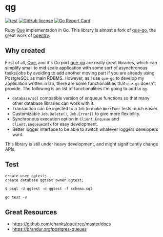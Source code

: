 # qg

[![test](https://github.com/achiku/qg/actions/workflows/test.yml/badge.svg)](https://github.com/achiku/qg/actions/workflows/test.yml)
[![GitHub license](https://img.shields.io/badge/license-MIT-blue.svg)](https://raw.githubusercontent.com/achiku/qg/master/LICENSE)
[![Go Report Card](https://goreportcard.com/badge/github.com/achiku/qg)](https://goreportcard.com/report/github.com/achiku/qg)

Ruby [Que](https://github.com/chanks/que) implementation in Go. This library is almost a fork of [que-go](https://github.com/bgentry/que-go), the great work of [bgentry](https://github.com/bgentry).


## Why created

First of all, [Que](https://github.com/chanks/que), and it's Go port [que-go](https://github.com/bgentry/que-go) are really great libraries, which can simplify small to mid scale application with some sort of asynchronous tasks/jobs by avoiding to add another moving part if you are already using PostgreSQL as main RDBMS. However, as I use `que-go` to develop my application written in Go, there are some functionalities that `que-go` doesn't provide. The following is an list of functionalities I'm going to add to `qg`.

- `database/sql` compatible version of enqueue functions so that many other database libraries can work with it.
- Transaction can be injected to a `Job` to make `WorkFunc` tests much easier.
- Customizable `Job.Delete()`, `Job.Error()` to give more flexibility.
- Synchronous execution option in `Client.Enqueue` and `Client.EnqueueInTx` for easy development.
- Better logger interface to be able to switch whatever loggers developers want. 

This library is still under heavy development, and might significantly change APIs.

## Test

```
create user qgtest;
create database qgtest owner qgtest;
```

```
$ psql -U qgtest -d qgtest -f schema.sql
```

```
go test -v
```


## Great Resources

- https://github.com/chanks/que/tree/master/docs
- https://brandur.org/postgres-queues
